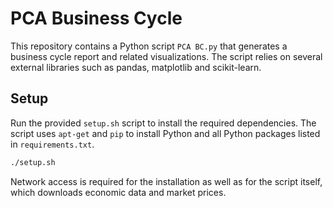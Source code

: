 # PCA Business Cycle

This repository contains a Python script `PCA BC.py` that generates a business cycle report and related visualizations. The script relies on several external libraries such as pandas, matplotlib and scikit-learn.

## Setup

Run the provided `setup.sh` script to install the required dependencies. The script uses `apt-get` and `pip` to install Python and all Python packages listed in `requirements.txt`.

```bash
./setup.sh
```

Network access is required for the installation as well as for the script itself, which downloads economic data and market prices.
